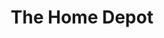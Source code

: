 ---
title: "The Home Depot"
url: /montgomery/the-home-depot-eastern-boulevard/
shop: doityourself
---